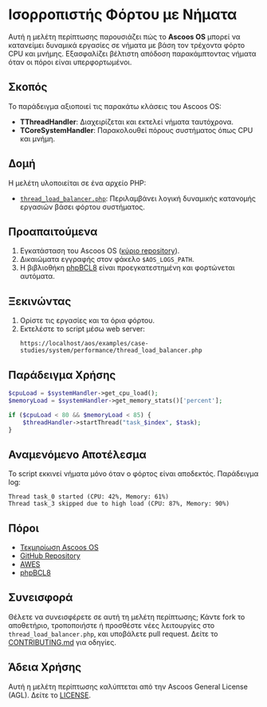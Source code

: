 # Ισορροπιστής Φόρτου με Νήματα

Αυτή η μελέτη περίπτωσης παρουσιάζει πώς το **Ascoos OS** μπορεί να κατανείμει δυναμικά εργασίες σε νήματα με βάση τον τρέχοντα φόρτο CPU και μνήμης. Εξασφαλίζει βέλτιστη απόδοση παρακάμπτοντας νήματα όταν οι πόροι είναι υπερφορτωμένοι.

## Σκοπός
Το παράδειγμα αξιοποιεί τις παρακάτω κλάσεις του Ascoos OS:
- **TThreadHandler**: Διαχειρίζεται και εκτελεί νήματα ταυτόχρονα.
- **TCoreSystemHandler**: Παρακολουθεί πόρους συστήματος όπως CPU και μνήμη.

## Δομή
Η μελέτη υλοποιείται σε ένα αρχείο PHP:
- [`thread_load_balancer.php`](./thread_load_balancer.php): Περιλαμβάνει λογική δυναμικής κατανομής εργασιών βάσει φόρτου συστήματος.

## Προαπαιτούμενα
1. Εγκατάσταση του Ascoos OS ([κύριο repository](https://github.com/ascoos/os)).
2. Δικαιώματα εγγραφής στον φάκελο `$AOS_LOGS_PATH`.
3. Η βιβλιοθήκη [phpBCL8](https://github.com/ascoos/phpbcl8) είναι προεγκατεστημένη και φορτώνεται αυτόματα.

## Ξεκινώντας
1. Ορίστε τις εργασίες και τα όρια φόρτου.
2. Εκτελέστε το script μέσω web server:
   ```
   https://localhost/aos/examples/case-studies/system/performance/thread_load_balancer.php
   ```

## Παράδειγμα Χρήσης
```php
$cpuLoad = $systemHandler->get_cpu_load();
$memoryLoad = $systemHandler->get_memory_stats()['percent'];

if ($cpuLoad < 80 && $memoryLoad < 85) {
    $threadHandler->startThread("task_$index", $task);
}
```

## Αναμενόμενο Αποτέλεσμα
Το script εκκινεί νήματα μόνο όταν ο φόρτος είναι αποδεκτός. Παράδειγμα log:
```
Thread task_0 started (CPU: 42%, Memory: 61%)
Thread task_3 skipped due to high load (CPU: 87%, Memory: 90%)
```

## Πόροι
- [Τεκμηρίωση Ascoos OS](/docs/)
- [GitHub Repository](https://github.com/ascoos/os)
- [AWES](https://awes.ascoos.com)
- [phpBCL8](https://github.com/ascoos/phpbcl8)

## Συνεισφορά
Θέλετε να συνεισφέρετε σε αυτή τη μελέτη περίπτωσης; Κάντε fork το αποθετήριο, τροποποιήστε ή προσθέστε νέες λειτουργίες στο `thread_load_balancer.php`, και υποβάλετε pull request. Δείτε το [CONTRIBUTING.md](/CONTRIBUTING.md) για οδηγίες.

## Άδεια Χρήσης
Αυτή η μελέτη περίπτωσης καλύπτεται από την Ascoos General License (AGL). Δείτε το [LICENSE](/LICENSE.md).
